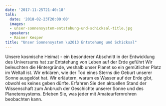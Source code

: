 ```yaml
---
date: '2017-11-25T21:40:18'
talk:
  date: '2018-02-23T20:00:00'
  images:
  - unser-sonnensystem-entstehung-und-schicksal-title.jpg
  speakers:
  - Rainer Kesper
title: "Unser Sonnensystem \u2013 Entstehung und Schicksal"
---
```

Unsere kosmische Heimat - ein besonderer Abschnitt in der Entwicklung des Universums hat zur Entstehung von Leben auf der Erde geführt Wir beleuchten die Hintergründe, weshalb unser Planet so ein gemütlicher Platz im Weltall ist. Wir erklären, wie der Tod eines Sterns die Geburt unserer Sonne ausgelöst hat. Wir erläutern, warum es Wasser auf der Erde gibt, obwohl es keines geben dürfte. Erfahren Sie den aktuellen Stand der Wissenschaft zum Anbruch der Geschichte unserer Sonne und des Planetensystems. Erleben Sie, was jeder mit Amateurfernrohren beobachten kann.

